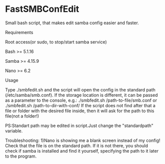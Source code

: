 # FastSMBConfEdit
Small bash script, that makes edit samba config easier and faster.

Requirements

Root access(or sudo, to stop/start samba service)

Bash >= 5.1.16

Samba >= 4.15.9

Nano >= 6.2

Usage

Type ./smbfedit.sh and the script will open the config in the standard path (/etc/samba/smb.conf).
If the storage location is different, it can be passed as a parameter to the console, e.g.:
./smbfedit.sh /path-to-file/smb.conf or ./smbfedit.sh /path-to-dir-with-conf/
If the script does not find after that a file or folder with the desired file inside,
then it will ask for the path to this file(not a folder!)

PS:Standart path may be edited in script.Just change the "standardpath" variable.

Troubleshooting:
1)Nano is showing me a blank screen instead of my config!
Check that the file is on the standard path. 
If it is not there, you should check if samba is installed and find it yourself, 
specifying the path to it later to the program.


